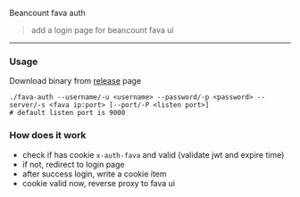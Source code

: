 Beancount fava auth
> add a login page for beancount fava ui
---

### Usage
Download binary from [release](https://github.com/dongfg/fava-auth/releases) page
```
./fava-auth --username/-u <username> --password/-p <password> --server/-s <fava ip:port> [--port/-P <listen port>]
# default listen port is 9000
```

### How does it work
- check if has cookie `x-auth-fava` and valid (validate jwt and expire time)
- if not, redirect to login page
- after success login, write a cookie item
- cookie valid now, reverse proxy to fava ui
